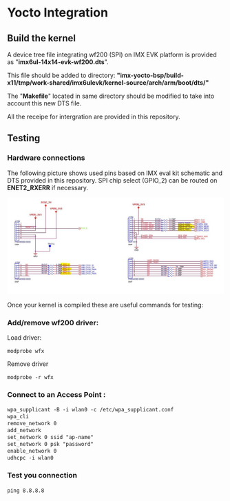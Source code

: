 # Yocto Integration

## Build the kernel

A device tree file integrating wf200 (SPI) on IMX EVK platform is provided as "**imx6ul-14x14-evk-wf200.dts**".

This file should be added to directory:
**"imx-yocto-bsp/build-x11/tmp/work-shared/imx6ulevk/kernel-source/arch/arm/boot/dts/"**

The "**Makefile**" located in same directory should be modified to take into account this new DTS file.

All the receipe for intergration are provided in this repository.

## Testing

### Hardware connections

The following picture shows used pins based on IMX eval kit schematic and DTS provided in this repository. SPI chip select (GPIO_2) can be routed on **ENET2_RXERR** if necessary.

![Alt text](sch.jpg?raw=true "Optional Title")

Once your kernel is compiled these are useful commands for testing:

### Add/remove wf200 driver:
 
Load driver:
```
modprobe wfx
 ```

Remove driver
```
modprobe -r wfx
```

### Connect to an Access Point :
 
```
wpa_supplicant -B -i wlan0 -c /etc/wpa_supplicant.conf
wpa_cli
remove_network 0
add_network
set_network 0 ssid "ap-name"
set_network 0 psk "password"
enable_network 0
udhcpc -i wlan0
```

### Test you connection
```
ping 8.8.8.8
```
